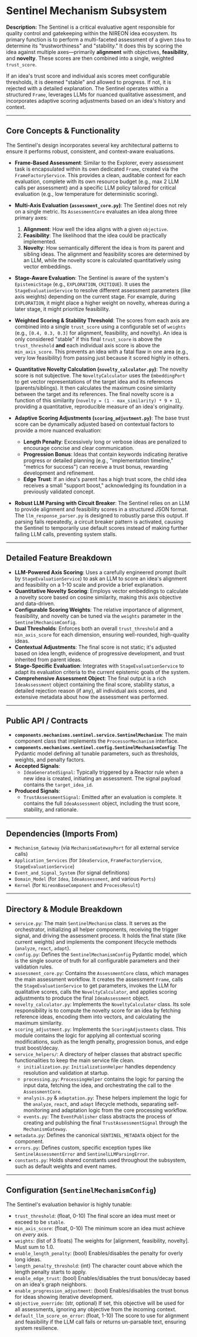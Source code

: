 ﻿# Sentinel Mechanism Subsystem

**Description:** The Sentinel is a critical evaluative agent responsible for quality control and gatekeeping within the NIREON idea ecosystem. Its primary function is to perform a multi-faceted assessment of a given `Idea` to determine its "trustworthiness" and "stability." It does this by scoring the idea against multiple axes—primarily **alignment** with objectives, **feasibility**, and **novelty**. These scores are then combined into a single, weighted `trust_score`.

If an idea's trust score and individual axis scores meet configurable thresholds, it is deemed "stable" and allowed to progress. If not, it is rejected with a detailed explanation. The Sentinel operates within a structured `Frame`, leverages LLMs for nuanced qualitative assessment, and incorporates adaptive scoring adjustments based on an idea's history and context.

---

## Core Concepts & Functionality

The Sentinel's design incorporates several key architectural patterns to ensure it performs robust, consistent, and context-aware evaluations.

-   **Frame-Based Assessment**: Similar to the Explorer, every assessment task is encapsulated within its own dedicated `Frame`, created via the `FrameFactoryService`. This provides a clean, auditable context for each evaluation, complete with its own resource budget (e.g., max 2 LLM calls per assessment) and a specific LLM policy tailored for critical evaluation (e.g., low temperature for deterministic scoring).

-   **Multi-Axis Evaluation (`assessment_core.py`)**: The Sentinel does not rely on a single metric. Its `AssessmentCore` evaluates an idea along three primary axes:
    1.  **Alignment**: How well the idea aligns with a given `objective`.
    2.  **Feasibility**: The likelihood that the idea could be practically implemented.
    3.  **Novelty**: How semantically different the idea is from its parent and sibling ideas.
    The alignment and feasibility scores are determined by an LLM, while the novelty score is calculated quantitatively using vector embeddings.

-   **Stage-Aware Evaluation**: The Sentinel is aware of the system's `EpistemicStage` (e.g., `EXPLORATION`, `CRITIQUE`). It uses the `StageEvaluationService` to resolve different assessment parameters (like axis weights) depending on the current stage. For example, during `EXPLORATION`, it might place a higher weight on novelty, whereas during a later stage, it might prioritize feasibility.

-   **Weighted Scoring & Stability Threshold**: The scores from each axis are combined into a single `trust_score` using a configurable set of `weights` (e.g., `[0.4, 0.3, 0.3]` for alignment, feasibility, and novelty). An idea is only considered "stable" if this final `trust_score` is above the `trust_threshold` **and** each individual axis score is above the `min_axis_score`. This prevents an idea with a fatal flaw in one area (e.g., very low feasibility) from passing just because it scored highly in others.

-   **Quantitative Novelty Calculation (`novelty_calculator.py`)**: The novelty score is not subjective. The `NoveltyCalculator` uses the `EmbeddingPort` to get vector representations of the target idea and its references (parents/siblings). It then calculates the maximum cosine similarity between the target and its references. The final novelty score is a function of this similarity (`novelty = (1 - max_similarity) * 9 + 1`), providing a quantitative, reproducible measure of an idea's originality.

-   **Adaptive Scoring Adjustments (`scoring_adjustment.py`)**: The base trust score can be dynamically adjusted based on contextual factors to provide a more nuanced evaluation:
    -   **Length Penalty**: Excessively long or verbose ideas are penalized to encourage concise and clear communication.
    -   **Progression Bonus**: Ideas that contain keywords indicating iterative progress or detailed planning (e.g., "implementation timeline," "metrics for success") can receive a trust bonus, rewarding development and refinement.
    -   **Edge Trust**: If an idea's parent has a high trust score, the child idea receives a small "support boost," acknowledging its foundation in a previously validated concept.

-   **Robust LLM Parsing with Circuit Breaker**: The Sentinel relies on an LLM to provide alignment and feasibility scores in a structured JSON format. The `llm_response_parser.py` is designed to robustly parse this output. If parsing fails repeatedly, a circuit breaker pattern is activated, causing the Sentinel to temporarily use default scores instead of making further failing LLM calls, preventing system stalls.

---

## Detailed Feature Breakdown

-   **LLM-Powered Axis Scoring**: Uses a carefully engineered prompt (built by `StageEvaluationService`) to ask an LLM to score an idea's alignment and feasibility on a 1-10 scale and provide a brief explanation.
-   **Quantitative Novelty Scoring**: Employs vector embeddings to calculate a novelty score based on cosine similarity, making this axis objective and data-driven.
-   **Configurable Scoring Weights**: The relative importance of alignment, feasibility, and novelty can be tuned via the `weights` parameter in the `SentinelMechanismConfig`.
-   **Dual Thresholds**: Enforces both an overall `trust_threshold` and a `min_axis_score` for each dimension, ensuring well-rounded, high-quality ideas.
-   **Contextual Adjustments**: The final score is not static; it's adjusted based on idea length, evidence of progressive development, and trust inherited from parent ideas.
-   **Stage-Specific Evaluation**: Integrates with `StageEvaluationService` to adapt its evaluation criteria to the current epistemic goals of the system.
-   **Comprehensive Assessment Object**: The final output is a rich `IdeaAssessment` object containing the final score, stability status, a detailed rejection reason (if any), all individual axis scores, and extensive metadata about how the assessment was performed.

---

## Public API / Contracts

-   **`components.mechanisms.sentinel.service.SentinelMechanism`**: The main component class that implements the `ProcessorMechanism` interface.
-   **`components.mechanisms.sentinel.config.SentinelMechanismConfig`**: The Pydantic model defining all tunable parameters, such as thresholds, weights, and penalty factors.
-   **Accepted Signals**:
    -   `IdeaGeneratedSignal`: Typically triggered by a Reactor rule when a new idea is created, initiating an assessment. The signal payload contains the `target_idea_id`.
-   **Produced Signals**:
    -   `TrustAssessmentSignal`: Emitted after an evaluation is complete. It contains the full `IdeaAssessment` object, including the trust score, stability, and rationale.

---

## Dependencies (Imports From)

-   `Mechanism_Gateway` (via `MechanismGatewayPort` for all external service calls)
-   `Application_Services` (for `IdeaService`, `FrameFactoryService`, `StageEvaluationService`)
-   `Event_and_Signal_System` (for signal definitions)
-   `Domain_Model` (for `Idea`, `IdeaAssessment`, and various `Ports`)
-   `Kernel` (for `NireonBaseComponent` and `ProcessResult`)

---

## Directory & Module Breakdown

-   `service.py`: The main `SentinelMechanism` class. It serves as the orchestrator, initializing all helper components, receiving the trigger signal, and driving the assessment process. It holds the final state (like current weights) and implements the component lifecycle methods (`analyze`, `react`, `adapt`).
-   `config.py`: Defines the `SentinelMechanismConfig` Pydantic model, which is the single source of truth for all configurable parameters and their validation rules.
-   `assessment_core.py`: Contains the `AssessmentCore` class, which manages the main assessment workflow. It creates the assessment `Frame`, calls the `StageEvaluationService` to get parameters, invokes the LLM for qualitative scores, calls the `NoveltyCalculator`, and applies scoring adjustments to produce the final `IdeaAssessment` object.
-   `novelty_calculator.py`: Implements the `NoveltyCalculator` class. Its sole responsibility is to compute the novelty score for an idea by fetching reference ideas, encoding them into vectors, and calculating the maximum similarity.
-   `scoring_adjustment.py`: Implements the `ScoringAdjustments` class. This module contains the logic for applying all contextual scoring modifications, such as the length penalty, progression bonus, and edge trust boost/decay.
-   `service_helpers/`: A directory of helper classes that abstract specific functionalities to keep the main service file clean.
    -   `initialization.py`: `InitializationHelper` handles dependency resolution and validation at startup.
    -   `processing.py`: `ProcessingHelper` contains the logic for parsing the input data, fetching the idea, and orchestrating the call to the `AssessmentCore`.
    -   `analysis.py` & `adaptation.py`: These helpers implement the logic for the `analyze`, `react`, and `adapt` lifecycle methods, separating self-monitoring and adaptation logic from the core processing workflow.
    -   `events.py`: The `EventPublisher` class abstracts the process of creating and publishing the final `TrustAssessmentSignal` through the `MechanismGateway`.
-   `metadata.py`: Defines the canonical `SENTINEL_METADATA` object for the component.
-   `errors.py`: Defines custom, specific exception types like `SentinelAssessmentError` and `SentinelLLMParsingError`.
-   `constants.py`: Holds shared constants used throughout the subsystem, such as default weights and event names.

---

## Configuration (`SentinelMechanismConfig`)

The Sentinel's evaluation behavior is highly tunable:

-   `trust_threshold`: (float, 0-10) The final score an idea must meet or exceed to be `stable`.
-   `min_axis_score`: (float, 0-10) The minimum score an idea must achieve on *every* axis.
-   `weights`: (list of 3 floats) The weights for [alignment, feasibility, novelty]. Must sum to 1.0.
-   `enable_length_penalty`: (bool) Enables/disables the penalty for overly long ideas.
-   `length_penalty_threshold`: (int) The character count above which the length penalty starts to apply.
-   `enable_edge_trust`: (bool) Enables/disables the trust bonus/decay based on an idea's graph neighbors.
-   `enable_progression_adjustment`: (bool) Enables/disables the trust bonus for ideas showing iterative development.
-   `objective_override`: (str, optional) If set, this objective will be used for all assessments, ignoring any objective from the incoming context.
-   `default_llm_score_on_error`: (float, 1-10) The score to use for alignment and feasibility if the LLM call fails or returns un-parsable text, ensuring system resilience.